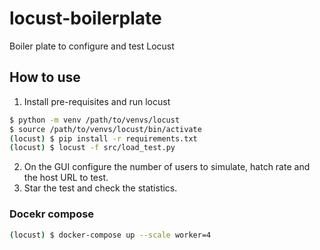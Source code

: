 # locust-boilerplate

Boiler plate to configure and test Locust 

## How to use
1. Install pre-requisites and run locust
```bash
$ python -m venv /path/to/venvs/locust
$ source /path/to/venvs/locust/bin/activate
(locust) $ pip install -r requirements.txt
(locust) $ locust -f src/load_test.py
```
2. On the GUI configure the number of users to simulate, hatch rate and the host URL to test.
3. Star the test and check the statistics.

### Docekr compose

```bash
(locust) $ docker-compose up --scale worker=4
```
